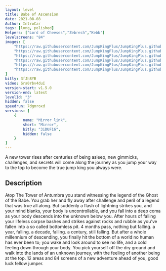 ```yaml
---
layout: level
title: Babe of Ascension
date: 2021-08-08
Author: IntroCar
tags: [long, polished]
Helpers: ["Lord of Cheeses","Zebresh","Kebb"]
levelscreens: "84"
images: [
    "https://raw.githubusercontent.com/JumpKingPlus/JumpKingPlus.github.io/www/images/workshop/levels/ws3-banner.png",
    "https://raw.githubusercontent.com/JumpKingPlus/JumpKingPlus.github.io/www/images/workshop/levels/ws3-2.png",
    "https://raw.githubusercontent.com/JumpKingPlus/JumpKingPlus.github.io/www/images/workshop/levels/ws3-3.png",
    "https://raw.githubusercontent.com/JumpKingPlus/JumpKingPlus.github.io/www/images/workshop/levels/ws3-4.png",
    "https://raw.githubusercontent.com/JumpKingPlus/JumpKingPlus.github.io/www/images/workshop/levels/ws3-5.png",
    "https://raw.githubusercontent.com/JumpKingPlus/JumpKingPlus.github.io/www/images/workshop/levels/ws3-6.png"
]
bitly: 3fJh8YB
video: Sra0rbv4duI
version-start: v1.5.0
version-end: latest
levelId: "3"
hidden: false
speedrun: 7dgmroxd
versions: [
    {
        name: "Mirror link",
        short: "Mirror",
        bitly: "3iDUF16",
        hidden: false
    }
]
---
```


A new tower rises after centuries of being asleep, new gimmicks, challenges, and secrets will come along the journey as you jump your way to the top to become the true jump king you always were.

<!-- more -->

<div id="description">
    <h2>Description</h2>
    <p>Atop The Tower of Antumbra you stand witnessing the legend of the Ghost of the Babe. You grab her and fly away after challenge and peril of a legend that was true all along. But suddenly a flash of lightning strikes you, and your mind blanks, your body is uncontrollable, and you fall into a deep coma as your body descends into the unknown below you. After hours of falling your lifeless corpse bashes and strikes against rocks and rubble as you've fallen into a so called bottomless pit. 4 months pass, nothing but falling. a year, falling. a decade, falling. a century, still falling. But after a whole millennium of descending, you finally hit the bottom of a world no human has ever been to; you wake and look around to see no life, and a cold feeling down through your body. You pick yourself off the dry ground and walk into the lands of an unknown journey, with the feeling of another being at the top. 12 areas and 84 screens of a new adventure ahead of you, good luck fellow jumper.</p>
</div>
